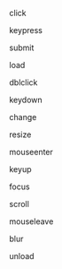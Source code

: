 
click

keypress

submit

load

dblclick

keydown

change

resize

mouseenter

keyup

focus

scroll

mouseleave

blur

unload
<!--stackedit_data:
eyJoaXN0b3J5IjpbNDg4ODIwNzk1XX0=
-->